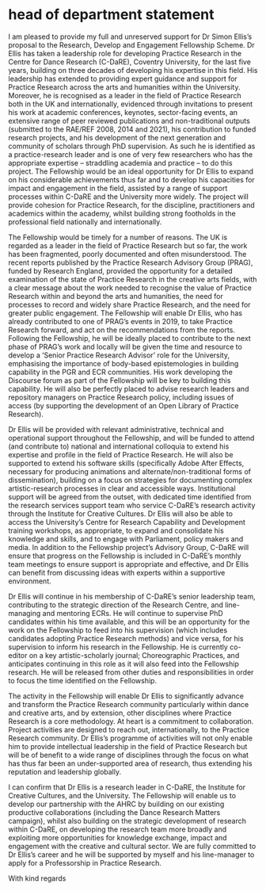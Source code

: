 # head of department statement

I am pleased to provide my full and unreserved support for Dr Simon Ellis’s proposal to the Research, Develop and Engagement Fellowship Scheme. Dr Ellis has taken a leadership role for developing Practice Research in the Centre for Dance Research (C-DaRE), Coventry University, for the last five years, building on three decades of developing his expertise in this field. His leadership has extended to providing expert guidance and support for Practice Research across the arts and humanities within the University. Moreover, he is recognised as a leader in the field of Practice Research both in the UK and internationally, evidenced through invitations to present his work at academic conferences, keynotes, sector-facing events, an extensive range of peer reviewed publications and non-traditional outputs (submitted to the RAE/REF 2008, 2014 and 2021), his contribution to funded research projects, and his development of the next generation and community of scholars through PhD supervision. As such he is identified as a practice-research leader and is one of very few researchers who has the appropriate expertise – straddling academia and practice – to do this project. The Fellowship would be an ideal opportunity for Dr Ellis to expand on his considerable achievements thus far and to develop his capacities for impact and engagement in the field, assisted by a range of support processes within C-DaRE and the University more widely. The project will provide cohesion for Practice Research, for the discipline, practitioners and academics within the academy, whilst building strong footholds in the professional field nationally and internationally. 

The Fellowship would be timely for a number of reasons. The UK is regarded as a leader in the field of Practice Research but so far, the work has been fragmented, poorly documented and often misunderstood. The recent reports published by the Practice Research Advisory Group (PRAG), funded by Research England, provided the opportunity for a detailed examination of the state of Practice Research in the creative arts fields, with a clear message about the work needed to recognise the value of Practice Research within and beyond the arts and humanities, the need for processes to record and widely share Practice Research, and the need for greater public engagement. The Fellowship will enable Dr Ellis, who has already contributed to one of PRAG’s events in 2019, to take Practice Research forward, and act on the recommendations from the reports. Following the Fellowship, he will be ideally placed to contribute to the next phase of PRAG’s work and locally will be given the time and resource to develop a ‘Senior Practice Research Advisor’ role for the University, emphasising the importance of body-based epistemologies in building capability in the PGR and ECR communities. His work developing the Discourse forum as part of the Fellowship will be key to building this capability. He will also be perfectly placed to advise research leaders and repository managers on Practice Research policy, including issues of access (by supporting the development of an Open Library of Practice Research). 

Dr Ellis will be provided with relevant administrative, technical and operational support throughout the Fellowship, and will be funded to attend (and contribute to) national and international colloquia to extend his expertise and profile in the field of Practice Research. He will also be supported to extend his software skills (specifically Adobe After Effects, necessary for producing animations and alternate/non-traditional forms of dissemination), building on a focus on strategies for documenting complex artistic-research processes in clear and accessible ways. Institutional support will be agreed from the outset, with dedicated time identified from the research services support team who service C-DaRE’s research activity through the Institute for Creative Cultures. Dr Ellis will also be able to access the University’s Centre for Research Capability and Development training workshops, as appropriate, to expand and consolidate his knowledge and skills, and to engage with Parliament, policy makers and media. In addition to the Fellowship project’s Advisory Group, C-DaRE will ensure that progress on the Fellowship is included in C-DaRE’s monthly team meetings to ensure support is appropriate and effective, and Dr Ellis can benefit from discussing ideas with experts within a supportive environment.   

Dr Ellis will continue in his membership of C-DaRE’s senior leadership team, contributing to the strategic direction of the Research Centre, and line-managing and mentoring ECRs. He will continue to supervise PhD candidates within his time available, and this will be an opportunity for the work on the Fellowship to feed into his supervision (which includes candidates adopting Practice Research methods) and vice versa, for his supervision to inform his research in the Fellowship. He is currently co-editor on a key artistic-scholarly journal; Choreographic Practices, and anticipates continuing in this role as it will also feed into the Fellowship research. He will be released from other duties and responsibilities in order to focus the time identified on the Fellowship. 

The activity in the Fellowship will enable Dr Ellis to significantly advance and transform the Practice Research community particularly within dance and creative arts, and by extension, other disciplines where Practice Research is a core methodology. At heart is a commitment to collaboration. Project activities are designed to reach out, internationally, to the Practice Research community. Dr Ellis’s programme of activities will not only enable him to provide intellectual leadership in the field of Practice Research but will be of benefit to a wide range of disciplines through the focus on what has thus far been an under-supported area of research, thus extending his reputation and leadership globally. 

I can confirm that Dr Ellis is a research leader in C-DaRE, the Institute for Creative Cultures, and the University. The Fellowship will enable us to develop our partnership with the AHRC by building on our existing productive collaborations (including the Dance Research Matters campaign), whilst also building on the strategic development of research within C-DaRE, on developing the research team more broadly and exploiting more opportunities for knowledge exchange, impact and engagement with the creative and cultural sector. We are fully committed to Dr Ellis’s career and he will be supported by myself and his line-manager to apply for a Professorship in Practice Research.

With kind regards


